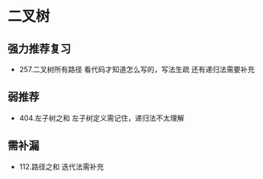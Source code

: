 # 二叉树
## 强力推荐复习
- 257.二叉树所有路径  看代码才知道怎么写的，写法生疏  还有递归法需要补充
## 弱推荐
- 404.左子树之和 左子树定义需记住，递归法不太理解  



## 需补漏
- 112.路径之和  迭代法需补充

